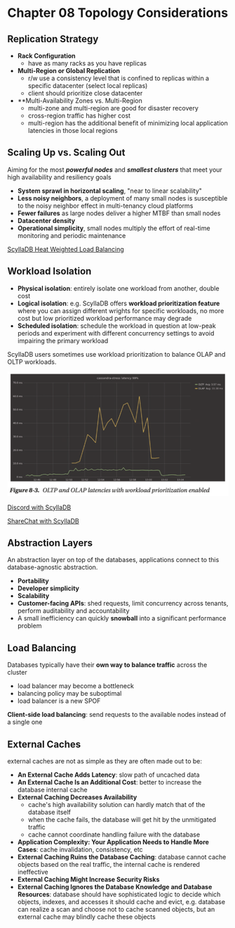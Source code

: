 # Chapter 08 Topology Considerations

## Replication Strategy

- **Rack Configuration**
    - have as many racks as you have replicas
- **Multi-Region or Global Replication**
    - r/w use a consistency level that is confined to replicas within a specific datacenter (select local replicas)
    - client should prioritize close datacenter
- **Multi-Availability Zones vs. Multi-Region
    - multi-zone and multi-region are good for disaster recovery
    - cross-region traffic has higher cost
    - multi-region has the additional benefit of minimizing local application latencies in those local regions

## Scaling Up vs. Scaling Out

Aiming for the most ***powerful nodes*** and ***smallest clusters*** that meet your high availability and resiliency goals

- **System sprawl in horizontal scaling**, "near to linear scalability"
- **Less noisy neighbors**, a deployment of many small nodes is susceptible to the noisy neighbor effect in multi-tenancy cloud platforms
- **Fewer failures** as large nodes deliver a higher MTBF than small nodes
- **Datacenter density**
- **Operational simplicity**, small nodes multiply the effort of real-time monitoring and periodic maintenance

[ScyllaDB Heat Weighted Load Balancing](www.scylladb.com/2017/09/21/scylla-heat-weighted-load-balancing)

## Workload Isolation

- **Physical isolation**: entirely isolate one workload from another, double cost
- **Logical isolation**: e.g. ScyllaDB offers **workload prioritization feature** where you can assign different wrights for specific workloads, no more cost but low prioritized workload performance may degrade
- **Scheduled isolation**: schedule the workload in question at low-peak periods and experiment with different concurrency settings to avoid impairing the primary workload

ScyllaDB users sometimes use workload prioritization to balance OLAP and OLTP workloads.

![](images/08.03.png)

[Discord with ScyllaDB](https://www.youtube.com/watch?v=S2xmFOAUhsk)

[ShareChat with ScyllaDB](https://www.youtube.com/watch?v=Y2yHv8iqigA)

## Abstraction Layers

An abstraction layer on top of the databases, applications connect to this database-agnostic abstraction.

- **Portability**
- **Developer simplicity**
- **Scalability**
- **Customer-facing APIs**: shed requests, limit concurrency across tenants, perform auditability and accountability
- A small inefficiency can quickly **snowball** into a significant performance problem

## Load Balancing

Databases typically have their **own way to balance traffic** across the cluster

- load balancer may become a bottleneck
- balancing policy may be suboptimal
- load balancer is a new SPOF

**Client-side load balancing**: send requests to the available nodes instead of a single one

## External Caches

external caches are not as simple as they are often made out to be:

- **An External Cache Adds Latency**: slow path of uncached data
- **An External Cache Is an Additional Cost**: better to increase the database internal cache
- **External Caching Decreases Availability**
    - cache's high availability solution can hardly match that of the database itself
    - when the cache fails, the database will get hit by the unmitigated traffic
    - cache cannot coordinate handling failure with the database
- **Application Complexity: Your Application Needs to Handle More Cases**: cache invalidation, consistency, etc
- **External Caching Ruins the Database Caching**: database cannot cache objects based on the real traffic, the internal cache is rendered ineffective
- **External Caching Might Increase Security Risks**
- **External Caching Ignores the Database Knowledge and Database Resources**: database should have sophisticated logic to decide which objects, indexes, and accesses it should cache and evict, e.g. database can realize a scan and choose not to cache scanned objects, but an external cache may blindly cache these objects
